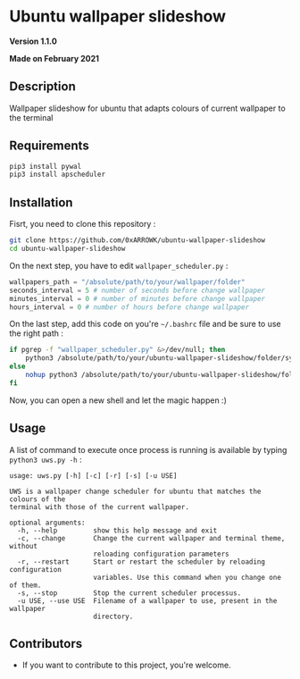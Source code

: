 
Ubuntu wallpaper slideshow
==

**Version 1.1.0**

**Made on February 2021**

## Description

Wallpaper slideshow for ubuntu that adapts colours of current wallpaper to the terminal

## Requirements

```bash
pip3 install pywal
pip3 install apscheduler
```

## Installation

Fisrt, you need to clone this repository :

```bash
git clone https://github.com/0xARROWK/ubuntu-wallpaper-slideshow
cd ubuntu-wallpaper-slideshow
```

On the next step, you have to edit `wallpaper_scheduler.py` :

```python
wallpapers_path = "/absolute/path/to/your/wallpaper/folder"
seconds_interval = 5 # number of seconds before change wallpaper
minutes_interval = 0 # number of minutes before change wallpaper
hours_interval = 0 # number of hours before change wallpaper
```
On the last step, add this code on you're `~/.bashrc` file and be sure to use the right path :
```bash
if pgrep -f "wallpaper_scheduler.py" &>/dev/null; then
    python3 /absolute/path/to/your/ubuntu-wallpaper-slideshow/folder/synchronize_terminal.py
else
    nohup python3 /absolute/path/to/your/ubuntu-wallpaper-slideshow/folder/wallpaper_scheduler.py >/dev/null 2>&1 &
fi
```
Now, you can open a new shell and let the magic happen :)
## Usage

A list of command to execute once process is running is available by typing `python3 uws.py -h` :

```
usage: uws.py [-h] [-c] [-r] [-s] [-u USE]

UWS is a wallpaper change scheduler for ubuntu that matches the colours of the
terminal with those of the current wallpaper.

optional arguments:
  -h, --help         show this help message and exit
  -c, --change       Change the current wallpaper and terminal theme, without
                     reloading configuration parameters
  -r, --restart      Start or restart the scheduler by reloading configuration
                     variables. Use this command when you change one of them.
  -s, --stop         Stop the current scheduler processus.
  -u USE, --use USE  Filename of a wallpaper to use, present in the wallpaper
                     directory.
```

## Contributors

- If you want to contribute to this project, you're welcome.
